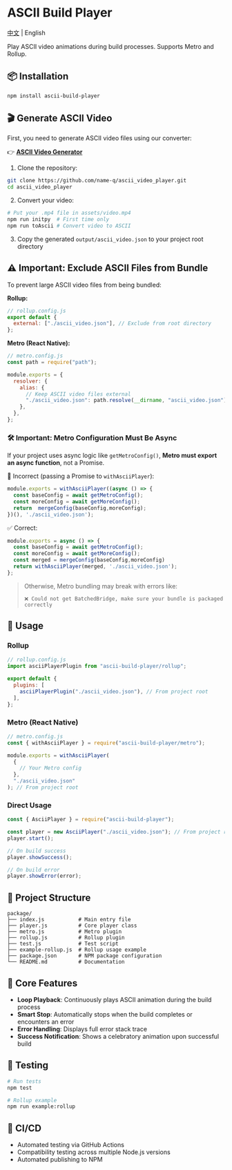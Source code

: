 # ASCII Build Player

[中文](https://github.com/name-q/ascii_video_player/blob/main/package/README_zh.md) | English

Play ASCII video animations during build processes. Supports Metro and Rollup.

## 📦 Installation

```bash
npm install ascii-build-player
```

## 🎬 Generate ASCII Video

First, you need to generate ASCII video files using our converter:

👉 **[ASCII Video Generator](https://github.com/name-q/ascii_video_player)**

1. Clone the repository:

```bash
git clone https://github.com/name-q/ascii_video_player.git
cd ascii_video_player
```

2. Convert your video:

```bash
# Put your .mp4 file in assets/video.mp4
npm run initpy  # First time only
npm run toAscii # Convert video to ASCII
```

3. Copy the generated `output/ascii_video.json` to your project root directory

## ⚠️ Important: Exclude ASCII Files from Bundle

To prevent large ASCII video files from being bundled:

**Rollup:**

```js
// rollup.config.js
export default {
  external: ["./ascii_video.json"], // Exclude from root directory
};
```

**Metro (React Native):**

```js
// metro.config.js
const path = require("path");

module.exports = {
  resolver: {
    alias: {
      // Keep ASCII video files external
      "./ascii_video.json": path.resolve(__dirname, "ascii_video.json"),
    },
  },
};
```


### 🛠 Important: Metro Configuration Must Be Async

If your project uses async logic like `getMetroConfig()`, **Metro must export an async function**, not a Promise.

🚫 Incorrect (passing a Promise to `withAsciiPlayer`):

```js
module.exports = withAsciiPlayer((async () => {
  const baseConfig = await getMetroConfig();
  const moreConfig = await getMoreConfig();
  return  mergeConfig(baseConfig,moreConfig);
})(), './ascii_video.json');
```

✅ Correct:

```js
module.exports = async () => {
  const baseConfig = await getMetroConfig();
  const moreConfig = await getMoreConfig();
  const merged = mergeConfig(baseConfig,moreConfig)
  return withAsciiPlayer(merged, './ascii_video.json');
};
```

> Otherwise, Metro bundling may break with errors like:
>
> `❌ Could not get BatchedBridge, make sure your bundle is packaged correctly`


## 🚀 Usage

### Rollup

```js
// rollup.config.js
import asciiPlayerPlugin from "ascii-build-player/rollup";

export default {
  plugins: [
    asciiPlayerPlugin("./ascii_video.json"), // From project root
  ],
};
```

### Metro (React Native)

```js
// metro.config.js
const { withAsciiPlayer } = require("ascii-build-player/metro");

module.exports = withAsciiPlayer(
  {
    // Your Metro config
  },
  "./ascii_video.json"
); // From project root
```

### Direct Usage

```js
const { AsciiPlayer } = require("ascii-build-player");

const player = new AsciiPlayer("./ascii_video.json"); // From project root
player.start();

// On build success
player.showSuccess();

// On build error
player.showError(error);
```

## 📁 Project Structure

```
package/
├── index.js           # Main entry file
├── player.js          # Core player class
├── metro.js           # Metro plugin
├── rollup.js          # Rollup plugin
├── test.js            # Test script
├── example-rollup.js  # Rollup usage example
├── package.json       # NPM package configuration
└── README.md          # Documentation
```

## 🎯 Core Features

- **Loop Playback**: Continuously plays ASCII animation during the build process
- **Smart Stop**: Automatically stops when the build completes or encounters an error
- **Error Handling**: Displays full error stack trace
- **Success Notification**: Shows a celebratory animation upon successful build

## 🧪 Testing

```bash
# Run tests
npm test

# Rollup example
npm run example:rollup
```

## 🚀 CI/CD

- Automated testing via GitHub Actions
- Compatibility testing across multiple Node.js versions
- Automated publishing to NPM
